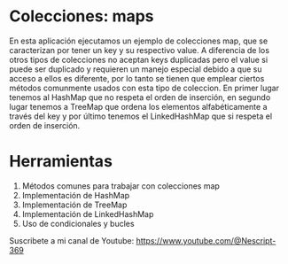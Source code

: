 # Colecciones: maps
En esta aplicación ejecutamos un ejemplo de colecciones map, que se caracterizan por tener un key y su respectivo value. A diferencia de los otros tipos de colecciones no aceptan keys duplicadas pero el value si puede ser duplicado y requieren un manejo especial debido a que su acceso a ellos es diferente, por lo tanto se tienen que emplear ciertos métodos comunmente usados con esta tipo de coleccion. En primer lugar tenemos al HashMap que no respeta el orden de inserción, en segundo lugar tenemos a TreeMap que ordena los elementos alfabéticamente a través del key y por último tenemos el LinkedHashMap que si respeta el orden de inserción.

# Herramientas
1. Métodos comunes para trabajar con colecciones map
2. Implementación de HashMap
3. Implementación de TreeMap
4. Implementación de LinkedHashMap
5. Uso de condicionales y bucles


Suscribete a mi canal de Youtube: https://www.youtube.com/@Nescript-369
